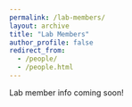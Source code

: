 ```yaml
---
permalink: /lab-members/
layout: archive
title: "Lab Members"
author_profile: false
redirect_from: 
  - /people/
  - /people.html
---
```


Lab member info coming soon!